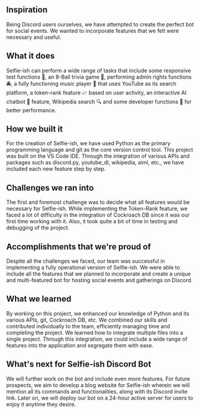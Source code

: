## Inspiration
Being Discord users ourselves, we have attempted to create the perfect bot for social events. We wanted to incorporate features that we felt were necessary and useful.

## What it does
Selfie-ish can perform a wide range of tasks that include some responsive test functions 👀, an 8-Ball trivia game 🎱, performing admin rights functions 🚔, a fully functioning music player 🎵 that uses YouTube as its search platform, a token-rank feature 📈 based on user activity, an interactive AI chatbot 💬 feature, Wikipedia search 🔍 and some developer functions 👥 for better performance.

## How we built it
For the creation of Selfie-ish, we have used Python as the primary programming language and git as the core version control tool. This project was built on the VS Code IDE. Through the integration of various APIs and packages such as discord.py, youtube_dl, wikipedia, aiml, etc., we have included each new feature step by step.

## Challenges we ran into
The first and foremost challenge was to decide what all features would be necessary for Selfie-ish. While implementing the Token-Rank feature, we faced a lot of difficulty in the integration of Cockroach DB since it was our first time working with it. Also, it took quite a bit of time in testing and debugging of the project.

## Accomplishments that we're proud of
Despite all the challenges we faced, our team was successful in implementing a fully operational version of Selfie-ish. We were able to include all the features that we planned to incorporate and create a unique and multi-featured bot for hosting social events and gatherings on Discord.

## What we learned
By working on this project, we enhanced our knowledge of Python and its various APIs, git, Cockroach DB, etc. We combined our skills and contributed individually to the team, efficiently managing time and completing the project. We learned how to integrate multiple files into a single project. Through this integration, we could include a wide range of features into the application and segregate them with ease.

## What's next for Selfie-ish Discord Bot
We will further work on the bot and include even more features. For future prospects, we aim to develop a blog website for Selfie-ish wherein we will mention all its commands and functionalities, along with its Discord invite link. Later on, we will deploy our bot on a 24-hour active server for users to enjoy it anytime they desire.
